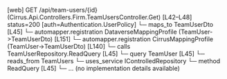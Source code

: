 [web] GET /api/team-users/{id}  (Cirrus.Api.Controllers.Firm.TeamUsersController.Get)  [L42–L48] status=200 [auth=Authentication.UserPolicy]
  └─ maps_to TeamUserDto [L45]
    └─ automapper.registration DataverseMappingProfile (TeamUser->TeamUserDto) [L151]
    └─ automapper.registration CirrusMappingProfile (TeamUser->TeamUserDto) [L140]
  └─ calls TeamUserRepository.ReadQuery [L45]
  └─ query TeamUser [L45]
    └─ reads_from TeamUsers
  └─ uses_service IControlledRepository<TeamUser>
    └─ method ReadQuery [L45]
      └─ ... (no implementation details available)

